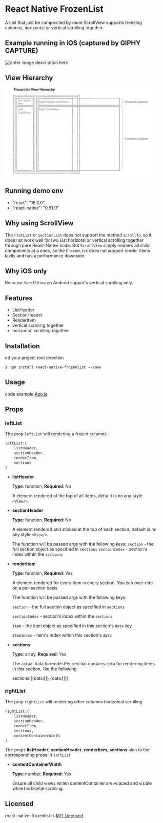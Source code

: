
# React Native FrozenList

A List that just be composited by more ScrollView supports freezing columns, horizontal or vertical scrolling together.


## Example running in iOS (captured by GIPHY CAPTURE)

![enter image description here](https://github.com/danceyoung/react-native-frozenlist/blob/master/screenCapture/screencapture.gif?raw=true)

## View Hierarchy
![enter image description here](https://github.com/danceyoung/react-native-frozenlist/blob/master/screenCapture/viewhierarchy.png?raw=true)

## Running demo env

 - "react": "16.0.0",
 - "react-native": "0.51.0"

## Why using ScrollView
The `FlatList` or `SectionList` does not support the method `scrollTo`, so it does not work well for two List horizotal or vertical scrolling together through pure React-Native code. But `ScrollView` simply renders all child components at a once, so the `FrozenList` does not support render items lazily and has a performance downside.

## Why iOS only
Because `ScrollView` on Andorid supports vertical scrolling only.

## Features

 - ListHeader
 - SectionHeader
 - RenderItem
 - vertical scrolling together
 - horizontal scrolling together

## Installation

cd your project root direction

    $ npm install react-native-frozenlist --save

## Usage

code example
[App.js](https://github.com/danceyoung/react-native-frozenlist/blob/master/App.js)
     

## Props
### leftList
The prop `leftList` will rendering a frozen columns.

    leftList:{
	    listHeader,
	    sectionHeader,
	    renderItem,
	    sections
    }

 - **listHeader**
 
 	**Type**:	function, **Required**:	No
 
	A element rendered at the top of all items, default is no any style `<View/>`.

 - **sectionHeader**
 
 	 **Type**:	function,  **Required**:	No
 	 
	A  element rendered and sticked at the top of each section, default is no any style `<View/>`.  

	The function will be passed args with the following keys:
	 `section` - the full section object as specified in `sections`
	 `sectionIndex` - section's index within the `sections`
 - **renderItem**
 
 	 **Type**:	function,  **Required**:	Yes
 	 
	 A element rendered  for every item in every section. You can over-ride on a per-section basis.

	 The function will be passed args with the following keys:
	 
	 `section` - the full section object as specified in `sections`
	 
	 `sectionIndex` - section's index within the `sections`
	 
	 `item` - the item object as specified in this section's `data` key
	 
	 `itemIndex` - item's index within this section's `data`
- **sections**
 
 	**Type**:	array,  **Required**:	Yes
 	 
	The actual data to render.Per section contains `data` for rendering items in this section, like the following 
	
    sections:[{data:[]},{data:[]}]
### rightList
The prop `rightList` will rendering other columns horizontal scrolling.

    rightList:{
	    listHeader,
	    sectionHeader,
	    renderItem,
	    sections,
	    contentContainerWidth
    }
The props **listHeader**, **sectionHeader**, **renderItem**, **sections** akin to the corresponding props in `leftList`

 - **contentContainerWidth**
 
	 **Type**: number, **Required**: Yes
	 
	Ensure all child views within contentContainer are wraped and visible while horizontal scrolling.
## Licensed

react-native-frozenlist is [MIT Licensed](https://github.com/danceyoung/react-native-frozenlist/blob/master/LICENSE)

